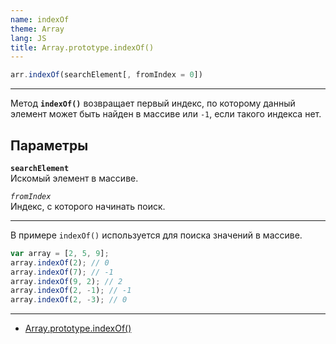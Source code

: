 ```yaml
---
name: indexOf
theme: Array
lang: JS
title: Array.prototype.indexOf()
---
```


```js
arr.indexOf(searchElement[, fromIndex = 0])
```

---

Метод **`indexOf()`** возвращает первый индекс, по которому данный элемент может быть найден в массиве или `-1`, если такого индекса нет.

## Параметры

**`searchElement`**<br />
Искомый элемент в массиве.

_`fromIndex`_<br />
Индекс, с которого начинать поиск.

---

В примере `indexOf()` используется для поиска значений в массиве.

```js
var array = [2, 5, 9];
array.indexOf(2); // 0
array.indexOf(7); // -1
array.indexOf(9, 2); // 2
array.indexOf(2, -1); // -1
array.indexOf(2, -3); // 0
```

---

- [Array.prototype.indexOf()](https://developer.mozilla.org/ru/docs/Web/JavaScript/Reference/Global_Objects/Array/indexOf)
